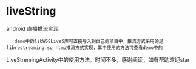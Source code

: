 # liveString
android 直播推流实现

       demo中的libWSSLiveS库可直接导入到自己的项目中，推流方式采用的是librestreaming.so rtmp推流方式实现，其中使用的方法可查看demo中的
LiveStremingActivity中的使用方法。时间不多，感谢阅读，如有帮助欢迎star
